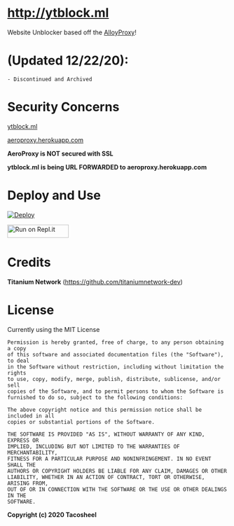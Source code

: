 # http://ytblock.ml
Website Unblocker based off the [AlloyProxy](https://github.com/titaniumnetwork-dev/alloyproxy)!

# (Updated 12/22/20):
```
- Discontinued and Archived
```
# Security Concerns
[ytblock.ml](https://www.virustotal.com/gui/url/5316873676344e048a43bda51f4b838eef6873cb2118e8896f397d53847cab79/detection)

[aeroproxy.herokuapp.com](https://www.virustotal.com/gui/url/c7d4454ea60de59889572a916e569a988e8ab4b1f19937ddf16177769e9e7238/detection)

**AeroProxy is NOT secured with SSL**

**ytblock.ml is being URL FORWARDED to aeroproxy.herokuapp.com**

# Deploy and Use
[![Deploy](https://www.herokucdn.com/deploy/button.svg)](https://heroku.com/deploy?template=https://github.com/emmiez/AeroProxy-OLD)

<a href="https://repl.it/github/titaniumnetwork-dev/alloyproxy.org" title="Run on Repl.it"><img alt="Run on Repl.it" src="https://repl.it/badge/github/titaniumnetwork-dev/alloyproxy" width="140" height="30"><img></a>

# Credits
**Titanium Network** (https://github.com/titaniumnetwork-dev)

# License
Currently using the MIT License

```
Permission is hereby granted, free of charge, to any person obtaining a copy
of this software and associated documentation files (the "Software"), to deal
in the Software without restriction, including without limitation the rights
to use, copy, modify, merge, publish, distribute, sublicense, and/or sell
copies of the Software, and to permit persons to whom the Software is
furnished to do so, subject to the following conditions:

The above copyright notice and this permission notice shall be included in all
copies or substantial portions of the Software.

THE SOFTWARE IS PROVIDED "AS IS", WITHOUT WARRANTY OF ANY KIND, EXPRESS OR
IMPLIED, INCLUDING BUT NOT LIMITED TO THE WARRANTIES OF MERCHANTABILITY,
FITNESS FOR A PARTICULAR PURPOSE AND NONINFRINGEMENT. IN NO EVENT SHALL THE
AUTHORS OR COPYRIGHT HOLDERS BE LIABLE FOR ANY CLAIM, DAMAGES OR OTHER
LIABILITY, WHETHER IN AN ACTION OF CONTRACT, TORT OR OTHERWISE, ARISING FROM,
OUT OF OR IN CONNECTION WITH THE SOFTWARE OR THE USE OR OTHER DEALINGS IN THE
SOFTWARE.
```
**Copyright (c) 2020 Tacosheel**
